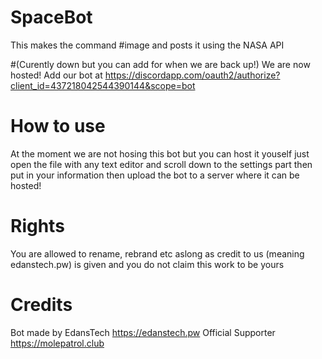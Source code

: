 # SpaceBot
This makes the command #image and posts it using the NASA API    

#(Curently down but you can add for when we are back up!) We are now hosted!
Add our bot at https://discordapp.com/oauth2/authorize?client_id=437218042544390144&scope=bot

# How to use
At the moment we are not hosing this bot but you can host it youself just open the file with any text editor and scroll down to the settings part then put in your information then upload the bot to a server where it can be hosted!

# Rights
You are allowed to rename, rebrand etc aslong as credit to us (meaning edanstech.pw) is given and you do not claim this work to be yours

# Credits
Bot made by EdansTech
https://edanstech.pw
Official Supporter
https://molepatrol.club

